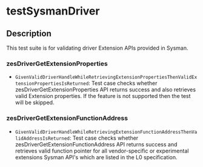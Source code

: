 # testSysmanDriver

## Description

This test suite is for validating driver Extension APIs provided in Sysman. 

### zesDriverGetExtensionProperties

* `GivenValidDriverHandleWhileRetrievingExtensionPropertiesThenValidExtensionPropertiesIsReturned`:
  Test case checks whether zesDriverGetExtensionProperties API returns success and also retrieves valid Extension properties.
  If the feature is not supported then the test will be skipped.

### zesDriverGetExtensionFunctionAddress

* `GivenValidDriverHandleWhileRetrievingExtensionFunctionAddressThenValidAddressIsReturned`:
  Test case checks whether zesDriverGetExtensionFunctionAddress API returns success and 
  retrieves valid function pointer for all vendor-specific or experimental extensions Sysman API's which are listed in the L0 specification.
